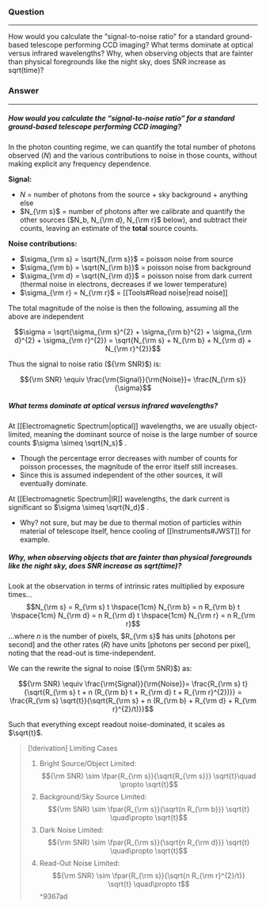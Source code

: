 ### Question
---
How would you calculate the “signal-to-noise ratio” for a standard ground-based telescope performing CCD imaging? What terms dominate at optical versus infrared wavelengths? Why, when observing objects that are fainter than physical foregrounds like the night sky, does SNR increase as sqrt(time)?

### Answer
---
##### How would you calculate the “signal-to-noise ratio” for a standard ground-based telescope performing CCD imaging?

In the photon counting regime, we can quantify the total number of photons observed ($N$) and the various contributions to noise in those counts, without making explicit any frequency dependence.

**Signal:**
- $N$ = number of photons from the source + sky background + anything else
- $N_{\rm s}$ = number of photons after we calibrate and quantify the other sources ($N_b, N_{\rm d}, N_{\rm r}$ below), and subtract their counts, leaving an estimate of the **total** source counts.

**Noise contributions:**
- $\sigma_{\rm s} = \sqrt{N_{\rm s}}$ = poisson noise from source 
- $\sigma_{\rm b} = \sqrt{N_{\rm b}}$ = poisson noise from background 
- $\sigma_{\rm d} = \sqrt{N_{\rm d}}$ = poisson noise from dark current (thermal noise in electrons, decreases if we lower temperature)
- $\sigma_{\rm r} = N_{\rm r}$ = [[Tools#Read noise|read noise]]

The total magnitude of the noise is then the following, assuming all the above are independent 

$$\sigma = \sqrt{\sigma_{\rm s}^{2} + \sigma_{\rm b}^{2} + \sigma_{\rm d}^{2} + \sigma_{\rm r}^{2}} = \sqrt{N_{\rm s} + N_{\rm b} + N_{\rm d} + N_{\rm r}^{2}}$$

Thus the signal to noise ratio (${\rm SNR}$) is:

$${\rm SNR} \equiv \frac{\rm{Signal}}{\rm{Noise}}= \frac{N_{\rm s}}{\sigma}$$

##### What terms dominate at optical versus infrared wavelengths? 

At [[Electromagnetic Spectrum|optical]] wavelengths, we are usually object-limited, meaning the dominant source of noise is the large number of source counts $\sigma \simeq \sqrt{N_s}$ . 
- Though the percentage error decreases with number of counts for poisson processes, the magnitude of the error itself still increases. 
- Since this is assumed independent of the other sources, it will eventually dominate.

At [[Electromagnetic Spectrum|IR]] wavelengths, the dark current is significant so $\sigma \simeq \sqrt{N_d}$ .
- Why? not sure, but may be due to thermal motion of particles within material of telescope itself, hence cooling of [[Instruments#JWST]] for example.

##### Why, when observing objects that are fainter than physical foregrounds like the night sky, does SNR increase as sqrt(time)?

Look at the observation in terms of intrinsic rates multiplied by exposure times... $$N_{\rm s} = R_{\rm s} t \hspace{1cm} N_{\rm b} = n R_{\rm b} t \hspace{1cm} N_{\rm d} = n R_{\rm d} t \hspace{1cm} N_{\rm r} = n R_{\rm r}$$...where $n$ is the number of pixels, $R_{\rm s}$ has units $\left[ \text{photons per second} \right]$ and the other rates ($R$) have units $\left[ \text{photons per second per pixel} \right]$, noting that the read-out is time-independent. 

We can the rewrite the signal to noise (${\rm SNR}$) as:

$${\rm SNR} \equiv \frac{\rm{Signal}}{\rm{Noise}}= \frac{R_{\rm s} t}{\sqrt{R_{\rm s} t + n (R_{\rm b} t + R_{\rm d} t + R_{\rm r}^{2})}} = \frac{R_{\rm s} \sqrt{t}}{\sqrt{R_{\rm s} + n (R_{\rm b} + R_{\rm d} + R_{\rm r}^{2}/t)}}$$

Such that everything except readout noise-dominated, it scales as $\sqrt{t}$. 

> [!derivation] Limiting Cases
> 1) Bright Source/Object Limited: $${\rm SNR} \sim \fpar{R_{\rm s}}{\sqrt{R_{\rm s}}} \sqrt{t}\quad \propto \sqrt{t}$$
> 2) Background/Sky Source Limited: $${\rm SNR} \sim \fpar{R_{\rm s}}{\sqrt{n R_{\rm b}}} \sqrt{t} \quad\propto \sqrt{t}$$
> 3) Dark Noise Limited: $${\rm SNR} \sim \fpar{R_{\rm s}}{\sqrt{n R_{\rm d}}} \sqrt{t} \quad\propto \sqrt{t}$$
> 4) Read-Out Noise Limited: $${\rm SNR} \sim \fpar{R_{\rm s}}{\sqrt{n R_{\rm r}^{2}/t}} \sqrt{t} \quad\propto t$$
^9367ad

